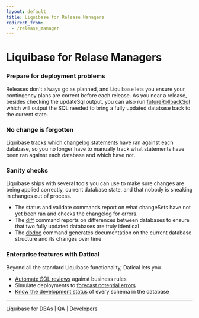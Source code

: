 ```yaml
---
layout: default
title: Liquibase for Release Managers
redirect_from:
  - /release_manager
---
```


# Liquibase for Relase Managers #

### Prepare for deployment problems

Releases don't always go as planned, and Liquibase lets you ensure your contingency plans are correct before each release. As you near a release, besides checking the updateSql output, you can also run [futureRollbackSql](documentation/rollback.html) which will output the SQL needed to bring a fully updated database back to the current state.

### No change is forgotten

Liquibase [tracks which changelog statements](documentation/databasechangelog.html) have ran against each database, so you no longer have to manually track what statements have been ran against each database and which have not.

### Sanity checks

Liquibase ships with several tools you can use to make sure changes are being applied correctly, current database state, and that nobody is sneaking in changes out of process.

* The status and validate commands report on what changeSets have not yet been ran and checks the changelog for errors.
* The [diff](/documentation/diff.html) command reports on differences between databases to ensure that two fully updated databases are truly identical
* The [dbdoc](/documentation/dbdoc.html) command generates documentation on the current database structure and its changes over time

### Enterprise features with Datical

Beyond all the standard Liquibase functionality, Datical lets you

* [Automate SQL reviews](http://datical.com) against business rules
* Simulate deployments to [forecast potential errors](http://datical.com)
* [Know the development status](http://datical.com) of every schema in the database

---

Liquibase for [DBAs](/dba.html) \| [QA](/qa.html) \| [Developers](/developer.html)